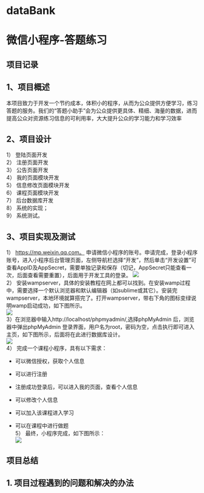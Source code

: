 # dataBank
微信小程序-答题练习
====


项目记录
------
## 1、项目概述
本项目致力于开发一个节约成本，体积小的程序，从而为公众提供方便学习，练习答题的服务。我们的“答题小助手”会为公众提供更具体、精细、海量的数据，进而提高公众对资源练习信息的可利用率，大大提升公众的学习能力和学习效率<br/>
## 2、项目设计
1）     登陆页面开发<br/>
2）     注册页面开发<br/>
3）    公告页面开发<br/>
4）	我的页面模块开发<br/>
5）	信息修改页面模块开发<br/>
6）	课程页面模块开发<br/>
7）	后台数据库开发<br/>
8）	系统的实现；<br/>
9）	系统测试。<br/>
## 3、项目实现及测试
1）	https://mp.weixin.qq.com。 申请微信小程序的账号。申请完成，登录小程序账号，进入小程序后台管理页面，左侧导航栏选择“开发”，然后单击“开发设置”可查看AppID及AppSecret，需要单独记录和保存（切记，AppSecret只能查看一次，后面查看需要重置），后面用于开发工具的登录。
![](https://p.ananas.chaoxing.com/star3/origin/e1657e0e01caf9a5bbaff327b304375e.png) <br/>
2）	安装wampserver，具体的安装教程在网上都可以找到。在安装wamp过程中，需要选择一个默认浏览器和默认编辑器（如sublime或其它）。安装完wampserver，本地环境就算搭完了。打开wampserver，带右下角的图标变绿说明wamp启动成功，如下图所示。<br/>
![](https://p.ananas.chaoxing.com/star3/origin/a82be81b93730414bd676bb4f2d98600.png)<br/>
3）在浏览器中输入http://localhost/phpmyadmin/,选择phpMyAdmin 后，浏览器中弹出phpMyAdmin 登录界面，用户名为root，密码为空，点击执行即可进入主页，如下图所示，后面将在此进行数据库设计。<br/>
![](https://p.ananas.chaoxing.com/star3/origin/ff2280a07b614db91dd58a89813a7cf4.png)<br/>
4）	完成一个课程小程序，具有以下需求：<br/>

* 可以微信授权，获取个人信息

* 可以进行注册

* 注册成功登录后，可以进入我的页面，查看个人信息

* 可以修改个人信息

* 可以加入该课程进入学习

* 可以在课程中进行做题<br/>
5）	 最终，小程序完成，如下图所示：<br/>
![](https://img-blog.csdnimg.cn/20200517142941530.jpg?x-oss-process=image/watermark,type_ZmFuZ3poZW5naGVpdGk,shadow_10,text_aHR0cHM6Ly9ibG9nLmNzZG4ubmV0L3FxXzQ0NzA0MjAw,size_16,color_FFFFFF,t_70#pic_center)<br/>

项目总结
------
## 1. 项目过程遇到的问题和解决的办法

